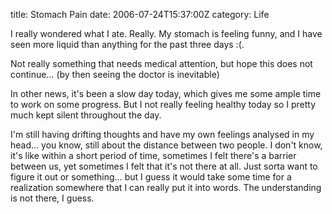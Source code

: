 title: Stomach Pain
date: 2006-07-24T15:37:00Z
category: Life

I really wondered what I ate. Really. My stomach is feeling funny, and I have seen more liquid than anything for the past three days :(.

Not really something that needs medical attention, but hope this does not continue… (by then seeing the doctor is inevitable)

In other news, it's been a slow day today, which gives me some ample time to work on some progress. But I not really feeling healthy today so I pretty much kept silent throughout the day.

I'm still having drifting thoughts and have my own feelings analysed in my head… you know, still about the distance between two people. I don't know, it's like within a short period of time, sometimes I felt there's a barrier between us, yet sometimes I felt that it's not there at all. Just sorta want to figure it out or something… but I guess it would take some time for a realization somewhere that I can really put it into words. The understanding is not there, I guess.
